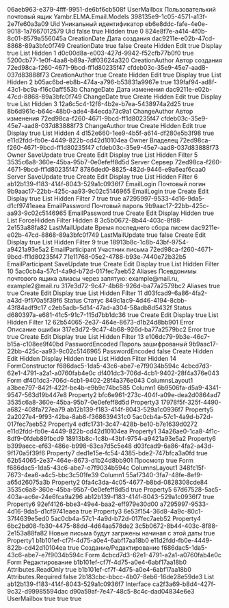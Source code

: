 ﻿<?xml version="1.0" encoding="utf-8"?>
<Entity xmlns:xsi="http://www.w3.org/2001/XMLSchema-instance" xmlns:xsd="http://www.w3.org/2001/XMLSchema">
  <Uid>06aeb963-e379-4fff-9951-de6bf6cb508f</Uid>
  <Name>UserMailbox</Name>
  <DisplayName>Пользователький почтовый ящик</DisplayName>
  <Namespace>Yambr.ELMA.Email.Models</Namespace>
  <Properties>
    <PropertyMetadata xsi:type="EntityPropertyMetadata">
      <Uid>398135e9-1c05-4571-a13f-2e7fe60a3a09</Uid>
      <Name>Uid</Name>
      <DisplayName>Уникальный идентификатор</DisplayName>
      <TypeUid>eb6e8ddc-fafe-4e0e-9018-1a7667012579</TypeUid>
      <Settings xsi:type="GuidSettings">
        <FieldName>Uid</FieldName>
      </Settings>
      <Nullable>false</Nullable>
      <IsSystem>true</IsSystem>
      <ViewSettings>
        <Attributes>
          <ViewAttribute>
            <Visibility>Hidden</Visibility>
            <ReadOnly>true</ReadOnly>
          </ViewAttribute>
        </Attributes>
      </ViewSettings>
      <Order>0</Order>
    </PropertyMetadata>
    <PropertyMetadata xsi:type="EntityPropertyMetadata">
      <Uid>824e8f7e-a414-4f0b-8c01-8579a556045a</Uid>
      <Name>CreationDate</Name>
      <DisplayName>Дата создания</DisplayName>
      <TypeUid>dac9211e-e02b-47cd-8868-89a3bfc0f749</TypeUid>
      <Settings xsi:type="DateTimeSettings">
        <FieldName>CreationDate</FieldName>
        <SetCurrentDate>true</SetCurrentDate>
      </Settings>
      <Nullable>false</Nullable>
      <ViewSettings>
        <Attributes>
          <ViewAttribute>
            <ViewType>Create</ViewType>
            <Visibility>Hidden</Visibility>
          </ViewAttribute>
          <ViewAttribute>
            <ViewType>Edit</ViewType>
            <ReadOnly>true</ReadOnly>
          </ViewAttribute>
          <ViewAttribute>
            <ViewType>Display</ViewType>
            <ReadOnly>true</ReadOnly>
          </ViewAttribute>
          <ViewAttribute>
            <ViewType>List</ViewType>
            <Visibility>Hidden</Visibility>
          </ViewAttribute>
        </Attributes>
      </ViewSettings>
      <Order>1</Order>
      <Handlers>
        <PropertyHandlerInfo>
          <HandlerUid>d0c00d8a-e003-427d-9942-f52cfb77b0f0</HandlerUid>
        </PropertyHandlerInfo>
      </Handlers>
      <Filterable>true</Filterable>
    </PropertyMetadata>
    <PropertyMetadata xsi:type="EntityPropertyMetadata">
      <Uid>5200cb77-1e0f-4aa8-b89a-7df03624a320</Uid>
      <Name>CreationAuthor</Name>
      <DisplayName>Автор создания</DisplayName>
      <TypeUid>72ed98ca-f260-4671-9bcd-ff1d80235f47</TypeUid>
      <SubTypeUid>cfdeb03c-35e9-45e7-aad8-037d83888f73</SubTypeUid>
      <Settings xsi:type="EntityUserSettings">
        <FieldName>CreationAuthor</FieldName>
      </Settings>
      <Nullable>true</Nullable>
      <ViewSettings>
        <Attributes>
          <ViewAttribute>
            <ViewType>Create</ViewType>
            <Visibility>Hidden</Visibility>
          </ViewAttribute>
          <ViewAttribute>
            <ViewType>Edit</ViewType>
            <ReadOnly>true</ReadOnly>
          </ViewAttribute>
          <ViewAttribute>
            <ViewType>Display</ViewType>
            <ReadOnly>true</ReadOnly>
          </ViewAttribute>
          <ViewAttribute>
            <ViewType>List</ViewType>
            <Visibility>Hidden</Visibility>
          </ViewAttribute>
        </Attributes>
      </ViewSettings>
      <Order>2</Order>
      <Handlers>
        <PropertyHandlerInfo>
          <HandlerUid>b05ac6bd-eb8b-474a-a796-b53831a9967e</HandlerUid>
        </PropertyHandlerInfo>
      </Handlers>
      <Filterable>true</Filterable>
    </PropertyMetadata>
    <PropertyMetadata xsi:type="EntityPropertyMetadata">
      <Uid>139faf94-ad8f-43c1-bc9a-f16c0aff553b</Uid>
      <Name>ChangeDate</Name>
      <DisplayName>Дата изменения</DisplayName>
      <TypeUid>dac9211e-e02b-47cd-8868-89a3bfc0f749</TypeUid>
      <Settings xsi:type="DateTimeSettings">
        <FieldName>ChangeDate</FieldName>
      </Settings>
      <Nullable>true</Nullable>
      <ViewSettings>
        <Attributes>
          <ViewAttribute>
            <ViewType>Create</ViewType>
            <Visibility>Hidden</Visibility>
          </ViewAttribute>
          <ViewAttribute>
            <ViewType>Edit</ViewType>
            <ReadOnly>true</ReadOnly>
          </ViewAttribute>
          <ViewAttribute>
            <ViewType>Display</ViewType>
            <ReadOnly>true</ReadOnly>
          </ViewAttribute>
          <ViewAttribute>
            <ViewType>List</ViewType>
            <Visibility>Hidden</Visibility>
          </ViewAttribute>
        </Attributes>
      </ViewSettings>
      <Order>3</Order>
      <Handlers>
        <PropertyHandlerInfo>
          <HandlerUid>12a6c5c4-12f8-4b2e-b7ea-5438974a2d25</HandlerUid>
        </PropertyHandlerInfo>
      </Handlers>
      <Filterable>true</Filterable>
    </PropertyMetadata>
    <PropertyMetadata xsi:type="EntityPropertyMetadata">
      <Uid>8b6d961c-b64c-48b0-ade4-84ecda73c9a1</Uid>
      <Name>ChangeAuthor</Name>
      <DisplayName>Автор изменения</DisplayName>
      <TypeUid>72ed98ca-f260-4671-9bcd-ff1d80235f47</TypeUid>
      <SubTypeUid>cfdeb03c-35e9-45e7-aad8-037d83888f73</SubTypeUid>
      <Settings xsi:type="EntityUserSettings">
        <FieldName>ChangeAuthor</FieldName>
      </Settings>
      <Nullable>true</Nullable>
      <ViewSettings>
        <Attributes>
          <ViewAttribute>
            <ViewType>Create</ViewType>
            <Visibility>Hidden</Visibility>
          </ViewAttribute>
          <ViewAttribute>
            <ViewType>Edit</ViewType>
            <ReadOnly>true</ReadOnly>
          </ViewAttribute>
          <ViewAttribute>
            <ViewType>Display</ViewType>
            <ReadOnly>true</ReadOnly>
          </ViewAttribute>
          <ViewAttribute>
            <ViewType>List</ViewType>
            <Visibility>Hidden</Visibility>
          </ViewAttribute>
        </Attributes>
      </ViewSettings>
      <Order>4</Order>
      <Handlers>
        <PropertyHandlerInfo>
          <HandlerUid>d152e660-1ee9-4b5f-a614-df280e5b3f98</HandlerUid>
        </PropertyHandlerInfo>
      </Handlers>
      <Filterable>true</Filterable>
    </PropertyMetadata>
    <PropertyMetadata xsi:type="EntityPropertyMetadata">
      <Uid>e11d2fdd-fb0e-4449-822b-cd42d10104ea</Uid>
      <Name>Owner</Name>
      <DisplayName>Владелец</DisplayName>
      <TypeUid>72ed98ca-f260-4671-9bcd-ff1d80235f47</TypeUid>
      <SubTypeUid>cfdeb03c-35e9-45e7-aad8-037d83888f73</SubTypeUid>
      <Settings xsi:type="EntityUserSettings">
        <FieldName>Owner</FieldName>
        <CascadeMode>SaveUpdate</CascadeMode>
      </Settings>
      <Nullable>true</Nullable>
      <ViewSettings>
        <Attributes>
          <ViewAttribute>
            <ViewType>Create</ViewType>
          </ViewAttribute>
          <ViewAttribute>
            <ViewType>Edit</ViewType>
          </ViewAttribute>
          <ViewAttribute>
            <ViewType>Display</ViewType>
            <ReadOnly>true</ReadOnly>
          </ViewAttribute>
          <ViewAttribute>
            <ViewType>List</ViewType>
            <Visibility>Hidden</Visibility>
          </ViewAttribute>
          <ViewAttribute>
            <ViewType>Filter</ViewType>
          </ViewAttribute>
        </Attributes>
      </ViewSettings>
      <Order>5</Order>
    </PropertyMetadata>
    <PropertyMetadata xsi:type="EntityPropertyMetadata">
      <Uid>3535c6a8-360e-45ba-95b7-0e0efeff8d5d</Uid>
      <Name>Server</Name>
      <DisplayName>Сервер</DisplayName>
      <TypeUid>72ed98ca-f260-4671-9bcd-ff1d80235f47</TypeUid>
      <SubTypeUid>8786ded0-8825-482d-9446-e9a6eaf6caa0</SubTypeUid>
      <Settings xsi:type="EntitySettings">
        <FieldName>Server</FieldName>
        <CascadeMode>SaveUpdate</CascadeMode>
      </Settings>
      <Nullable>true</Nullable>
      <ViewSettings>
        <Attributes>
          <ViewAttribute>
            <ViewType>Create</ViewType>
          </ViewAttribute>
          <ViewAttribute>
            <ViewType>Edit</ViewType>
          </ViewAttribute>
          <ViewAttribute>
            <ViewType>Display</ViewType>
            <ReadOnly>true</ReadOnly>
          </ViewAttribute>
          <ViewAttribute>
            <ViewType>List</ViewType>
            <Visibility>Hidden</Visibility>
          </ViewAttribute>
          <ViewAttribute>
            <ViewType>Filter</ViewType>
          </ViewAttribute>
        </Attributes>
      </ViewSettings>
      <Order>6</Order>
    </PropertyMetadata>
    <PropertyMetadata xsi:type="EntityPropertyMetadata">
      <Uid>ab12b139-f183-414f-8043-529a1c0936f7</Uid>
      <Name>EmailLogin</Name>
      <DisplayName>Почтовый логин</DisplayName>
      <TypeUid>9b9aac17-22bb-425c-aa93-9c02c5146965</TypeUid>
      <Settings xsi:type="StringSettings">
        <FieldName>EmailLogin</FieldName>
      </Settings>
      <Nullable>true</Nullable>
      <ViewSettings>
        <Attributes>
          <ViewAttribute>
            <ViewType>Create</ViewType>
          </ViewAttribute>
          <ViewAttribute>
            <ViewType>Edit</ViewType>
          </ViewAttribute>
          <ViewAttribute>
            <ViewType>Display</ViewType>
            <ReadOnly>true</ReadOnly>
          </ViewAttribute>
          <ViewAttribute>
            <ViewType>List</ViewType>
            <Visibility>Hidden</Visibility>
          </ViewAttribute>
          <ViewAttribute>
            <ViewType>Filter</ViewType>
          </ViewAttribute>
        </Attributes>
      </ViewSettings>
      <Order>7</Order>
      <InFastSearch>true</InFastSearch>
      <Filterable>true</Filterable>
    </PropertyMetadata>
    <PropertyMetadata xsi:type="EntityPropertyMetadata">
      <Uid>a7295997-9533-4d16-9da5-d1cf9741eaea</Uid>
      <Name>EmailPassword</Name>
      <DisplayName>Почтовый пароль</DisplayName>
      <TypeUid>9b9aac17-22bb-425c-aa93-9c02c5146965</TypeUid>
      <Settings xsi:type="StringSettings">
        <FieldName>EmailPassword</FieldName>
      </Settings>
      <Nullable>true</Nullable>
      <ViewSettings>
        <Attributes>
          <ViewAttribute>
            <ViewType>Create</ViewType>
          </ViewAttribute>
          <ViewAttribute>
            <ViewType>Edit</ViewType>
          </ViewAttribute>
          <ViewAttribute>
            <ViewType>Display</ViewType>
            <Visibility>Hidden</Visibility>
            <ReadOnly>true</ReadOnly>
          </ViewAttribute>
          <ViewAttribute>
            <ViewType>List</ViewType>
            <Visibility>ForceHidden</Visibility>
          </ViewAttribute>
          <ViewAttribute>
            <ViewType>Filter</ViewType>
            <Visibility>Hidden</Visibility>
          </ViewAttribute>
        </Attributes>
      </ViewSettings>
      <Order>8</Order>
    </PropertyMetadata>
    <PropertyMetadata xsi:type="EntityPropertyMetadata">
      <Uid>3c5b0672-8b44-403c-8f88-2e153a88fa82</Uid>
      <Name>LastMailUpdate</Name>
      <DisplayName>Время последнего сбора писем</DisplayName>
      <TypeUid>dac9211e-e02b-47cd-8868-89a3bfc0f749</TypeUid>
      <Settings xsi:type="DateTimeSettings">
        <FieldName>LastMailUpdate</FieldName>
        <SetCurrentDate>true</SetCurrentDate>
      </Settings>
      <Nullable>false</Nullable>
      <ViewSettings>
        <Attributes>
          <ViewAttribute>
            <ViewType>Create</ViewType>
          </ViewAttribute>
          <ViewAttribute>
            <ViewType>Edit</ViewType>
          </ViewAttribute>
          <ViewAttribute>
            <ViewType>Display</ViewType>
            <ReadOnly>true</ReadOnly>
          </ViewAttribute>
          <ViewAttribute>
            <ViewType>List</ViewType>
            <Visibility>Hidden</Visibility>
          </ViewAttribute>
          <ViewAttribute>
            <ViewType>Filter</ViewType>
          </ViewAttribute>
        </Attributes>
      </ViewSettings>
      <Order>9</Order>
      <Filterable>true</Filterable>
    </PropertyMetadata>
    <PropertyMetadata xsi:type="EntityPropertyMetadata">
      <Uid>18913b8c-1c8b-43bf-9754-a9421a93e5a2</Uid>
      <Name>EmailParticipant</Name>
      <DisplayName>Участник письма</DisplayName>
      <TypeUid>72ed98ca-f260-4671-9bcd-ff1d80235f47</TypeUid>
      <SubTypeUid>71e11768-05e2-4788-b93e-7440e72b32b5</SubTypeUid>
      <Settings xsi:type="EntitySettings">
        <FieldName>EmailParticipant</FieldName>
        <CascadeMode>SaveUpdate</CascadeMode>
      </Settings>
      <Nullable>true</Nullable>
      <ViewSettings>
        <Attributes>
          <ViewAttribute>
            <ViewType>Create</ViewType>
          </ViewAttribute>
          <ViewAttribute>
            <ViewType>Edit</ViewType>
          </ViewAttribute>
          <ViewAttribute>
            <ViewType>Display</ViewType>
            <ReadOnly>true</ReadOnly>
          </ViewAttribute>
          <ViewAttribute>
            <ViewType>List</ViewType>
            <Visibility>Hidden</Visibility>
          </ViewAttribute>
          <ViewAttribute>
            <ViewType>Filter</ViewType>
          </ViewAttribute>
        </Attributes>
      </ViewSettings>
      <Order>10</Order>
    </PropertyMetadata>
    <PropertyMetadata xsi:type="EntityPropertyMetadata">
      <Uid>5ac0cb4a-57c1-4a9d-b72d-017fec7aeb52</Uid>
      <Name>Aliases</Name>
      <DisplayName>Псевдонимы почтового ящика</DisplayName>
      <Description>алиасы через запятую: example@mail.ru, example2@mail.ru</Description>
      <TypeUid>317e3d72-9c47-4b68-926d-ba77a2579bc2</TypeUid>
      <Settings xsi:type="TextSettings">
        <FieldName>Aliases</FieldName>
        <MultiLine>true</MultiLine>
      </Settings>
      <Nullable>true</Nullable>
      <ViewSettings>
        <Attributes>
          <ViewAttribute>
            <ViewType>Create</ViewType>
          </ViewAttribute>
          <ViewAttribute>
            <ViewType>Edit</ViewType>
          </ViewAttribute>
          <ViewAttribute>
            <ViewType>Display</ViewType>
            <ReadOnly>true</ReadOnly>
          </ViewAttribute>
          <ViewAttribute>
            <ViewType>List</ViewType>
            <Visibility>Hidden</Visibility>
          </ViewAttribute>
          <ViewAttribute>
            <ViewType>Filter</ViewType>
          </ViewAttribute>
        </Attributes>
      </ViewSettings>
      <Order>11</Order>
    </PropertyMetadata>
    <PropertyMetadata xsi:type="EntityPropertyMetadata">
      <Uid>d03fcad9-6a86-4fa2-a43d-9f170a5f39f6</Uid>
      <Name>Status</Name>
      <DisplayName>Статус</DisplayName>
      <TypeUid>849c1ac9-4d46-4194-8cbb-43f84adf9c17</TypeUid>
      <SubTypeUid>c2eb5adb-5d14-47ad-a304-58adb8d5432f</SubTypeUid>
      <Settings xsi:type="EnumSettings">
        <FieldName>Status</FieldName>
        <DefaultValue>d680397a-e681-41c5-91c7-115d7bb1dc36</DefaultValue>
      </Settings>
      <Nullable>true</Nullable>
      <ViewSettings>
        <Attributes>
          <ViewAttribute>
            <ViewType>Create</ViewType>
          </ViewAttribute>
          <ViewAttribute>
            <ViewType>Edit</ViewType>
          </ViewAttribute>
          <ViewAttribute>
            <ViewType>Display</ViewType>
            <ReadOnly>true</ReadOnly>
          </ViewAttribute>
          <ViewAttribute>
            <ViewType>List</ViewType>
            <Visibility>Hidden</Visibility>
          </ViewAttribute>
          <ViewAttribute>
            <ViewType>Filter</ViewType>
          </ViewAttribute>
        </Attributes>
      </ViewSettings>
      <Order>12</Order>
    </PropertyMetadata>
    <PropertyMetadata xsi:type="EntityPropertyMetadata">
      <Uid>62b54065-2e37-464e-8673-d1b24d8bb901</Uid>
      <Name>Error</Name>
      <DisplayName>Описание ошибки</DisplayName>
      <TypeUid>317e3d72-9c47-4b68-926d-ba77a2579bc2</TypeUid>
      <Settings xsi:type="TextSettings">
        <FieldName>Error</FieldName>
        <MultiLine>true</MultiLine>
      </Settings>
      <Nullable>true</Nullable>
      <ViewSettings>
        <Attributes>
          <ViewAttribute>
            <ViewType>Create</ViewType>
          </ViewAttribute>
          <ViewAttribute>
            <ViewType>Edit</ViewType>
          </ViewAttribute>
          <ViewAttribute>
            <ViewType>Display</ViewType>
            <ReadOnly>true</ReadOnly>
          </ViewAttribute>
          <ViewAttribute>
            <ViewType>List</ViewType>
            <Visibility>Hidden</Visibility>
          </ViewAttribute>
          <ViewAttribute>
            <ViewType>Filter</ViewType>
          </ViewAttribute>
        </Attributes>
      </ViewSettings>
      <Order>13</Order>
    </PropertyMetadata>
    <PropertyMetadata xsi:type="EntityPropertyMetadata">
      <Uid>e106dc79-9b3e-46c7-b15a-c108ee9f40bd</Uid>
      <Name>PasswordEncoded</Name>
      <DisplayName>Пароль зашифрованый</DisplayName>
      <TypeUid>9b9aac17-22bb-425c-aa93-9c02c5146965</TypeUid>
      <Settings xsi:type="StringSettings">
        <FieldName>PasswordEncoded</FieldName>
      </Settings>
      <Nullable>false</Nullable>
      <ViewSettings>
        <Attributes>
          <ViewAttribute>
            <ViewType>Create</ViewType>
            <Visibility>Hidden</Visibility>
          </ViewAttribute>
          <ViewAttribute>
            <ViewType>Edit</ViewType>
            <Visibility>Hidden</Visibility>
          </ViewAttribute>
          <ViewAttribute>
            <ViewType>Display</ViewType>
            <Visibility>Hidden</Visibility>
            <ReadOnly>true</ReadOnly>
          </ViewAttribute>
          <ViewAttribute>
            <ViewType>List</ViewType>
            <Visibility>Hidden</Visibility>
          </ViewAttribute>
          <ViewAttribute>
            <ViewType>Filter</ViewType>
            <Visibility>Hidden</Visibility>
          </ViewAttribute>
        </Attributes>
      </ViewSettings>
      <Order>14</Order>
    </PropertyMetadata>
  </Properties>
  <FormsScheme>FormConstructor</FormsScheme>
  <DefaultForms>
    <CreateUid>f686dac5-1da5-43c6-abe7-e7f9034b594c</CreateUid>
    <EditUid>4cbcd7d3-62e1-4791-a2a1-a0760fab4e0c</EditUid>
    <DisplayUid>df401dc3-706d-4cb1-9402-28f4a376e043</DisplayUid>
  </DefaultForms>
  <Forms>
    <FormViewItem>
      <Name>Form</Name>
      <Uid>df401dc3-706d-4cb1-9402-28f4a376e043</Uid>
      <Items>
        <RootViewItem xsi:type="ColumnsLayoutViewItem">
          <Name>ColumnsLayout1</Name>
          <Uid>a3bee797-842f-422f-be4b-e9b9c74bc585</Uid>
          <Items>
            <RootViewItem xsi:type="ColumnViewItem">
              <Name>Column1</Name>
              <Uid>6b9506fa-d5a9-4341-9547-563d19b447e8</Uid>
              <Items>
                <RootViewItem xsi:type="PropertyViewItem">
                  <Name>Property2</Name>
                  <Uid>bfc6e961-273c-404f-a09e-dea2d0864ad7</Uid>
                  <Property>3535c6a8-360e-45ba-95b7-0e0efeff8d5d</Property>
                  <Attributes />
                </RootViewItem>
                <RootViewItem xsi:type="PropertyViewItem">
                  <Name>Property3</Name>
                  <Uid>17978f5f-325f-4490-a682-408fa727ea79</Uid>
                  <Property>ab12b139-f183-414f-8043-529a1c0936f7</Property>
                  <Attributes />
                </RootViewItem>
                <RootViewItem xsi:type="PropertyViewItem">
                  <Name>Property5</Name>
                  <Uid>2a2027e4-9f93-42ba-8ab8-f368639431c0</Uid>
                  <Property>5ac0cb4a-57c1-4a9d-b72d-017fec7aeb52</Property>
                  <Attributes />
                </RootViewItem>
                <RootViewItem xsi:type="PropertyViewItem">
                  <Name>Property4</Name>
                  <Uid>edfc1731-3c47-428b-be10-b7e1639d0272</Uid>
                  <Property>e11d2fdd-fb0e-4449-822b-cd42d10104ea</Property>
                  <Attributes />
                </RootViewItem>
                <RootViewItem xsi:type="PropertyViewItem">
                  <Name>Property1</Name>
                  <Uid>34a26ae0-1ca8-4f1c-8df9-0fdeb89fbcd9</Uid>
                  <Property>18913b8c-1c8b-43bf-9754-a9421a93e5a2</Property>
                  <Attributes />
                </RootViewItem>
                <RootViewItem xsi:type="PropertyViewItem">
                  <Name>Property6</Name>
                  <Uid>b399aecc-ef63-486e-b998-63ca7d5c5e48</Uid>
                  <Property>d03fcad9-6a86-4fa2-a43d-9f170a5f39f6</Property>
                  <Attributes />
                </RootViewItem>
                <RootViewItem xsi:type="PropertyViewItem">
                  <Name>Property7</Name>
                  <Uid>ded1e15e-fc54-4385-bde2-747bfca3a0fd</Uid>
                  <HideEmpty>true</HideEmpty>
                  <Property>62b54065-2e37-464e-8673-d1b24d8bb901</Property>
                  <Attributes />
                </RootViewItem>
              </Items>
            </RootViewItem>
          </Items>
        </RootViewItem>
      </Items>
      <DisplayName>Просмотр</DisplayName>
      <ReadOnly>true</ReadOnly>
    </FormViewItem>
    <FormViewItem>
      <Name>Form</Name>
      <Uid>f686dac5-1da5-43c6-abe7-e7f9034b594c</Uid>
      <Items>
        <RootViewItem xsi:type="ColumnsLayoutViewItem">
          <Name>ColumnsLayout1</Name>
          <Uid>348fc15f-7673-4ea6-a4c5-bbc3c501fe39</Uid>
          <Items>
            <RootViewItem xsi:type="ColumnViewItem">
              <Name>Column1</Name>
              <Uid>55af7340-3fa7-48fe-8ef9-a65d26075a3b</Uid>
              <Items>
                <RootViewItem xsi:type="PropertyViewItem">
                  <Name>Property2</Name>
                  <Uid>0fa4c3da-4c05-4677-b8bd-0828308cde84</Uid>
                  <Property>3535c6a8-360e-45ba-95b7-0e0efeff8d5d</Property>
                  <Attributes>
                    <Required>true</Required>
                  </Attributes>
                </RootViewItem>
                <RootViewItem xsi:type="PropertyViewItem">
                  <Name>Property5</Name>
                  <Uid>67d67528-5ac5-403a-ac6e-24e6fca9a296</Uid>
                  <Property>ab12b139-f183-414f-8043-529a1c0936f7</Property>
                  <Attributes>
                    <Required>true</Required>
                  </Attributes>
                </RootViewItem>
                <RootViewItem xsi:type="PropertyViewItem">
                  <Name>Property6</Name>
                  <Uid>92ef4126-bbe3-49e4-baa2-eff979e30d00</Uid>
                  <Property>a7295997-9533-4d16-9da5-d1cf9741eaea</Property>
                  <Attributes>
                    <Required>true</Required>
                  </Attributes>
                </RootViewItem>
                <RootViewItem xsi:type="PropertyViewItem">
                  <Name>Property3</Name>
                  <Uid>6e53f154-36d8-4a9c-80c1-37f4639e5ed0</Uid>
                  <Property>5ac0cb4a-57c1-4a9d-b72d-017fec7aeb52</Property>
                  <Attributes />
                </RootViewItem>
                <RootViewItem xsi:type="PropertyViewItem">
                  <Name>Property4</Name>
                  <Uid>6bc2bd08-fb30-4475-88dd-4d64aa578de2</Uid>
                  <Property>3c5b0672-8b44-403c-8f88-2e153a88fa82</Property>
                  <Attributes>
                    <Description>Новые письма будут загржены начиная с этой даты</Description>
                    <Required>true</Required>
                  </Attributes>
                </RootViewItem>
                <RootViewItem xsi:type="PropertyViewItem">
                  <Name>Property1</Name>
                  <Uid>b1b101ef-cf7f-4d75-a0e4-6abf17aa18b0</Uid>
                  <Property>e11d2fdd-fb0e-4449-822b-cd42d10104ea</Property>
                  <Attributes>
                    <Required>true</Required>
                  </Attributes>
                </RootViewItem>
              </Items>
            </RootViewItem>
          </Items>
        </RootViewItem>
      </Items>
      <DisplayName>Создание/Редактирование</DisplayName>
    </FormViewItem>
  </Forms>
  <FormTransformations>
    <FormViewItemTransformation>
      <Uid>f686dac5-1da5-43c6-abe7-e7f9034b594c</Uid>
      <FormName>Form</FormName>
      <NewFormUid>4cbcd7d3-62e1-4791-a2a1-a0760fab4e0c</NewFormUid>
      <NewFormName>Form</NewFormName>
      <NewFormDisplayName>Редактирование</NewFormDisplayName>
      <Items>
        <ViewItemTransformation xsi:type="ViewItemTransformationChange" Type="EleWise.ELMA.Model.Views.PropertyViewItem, EleWise.ELMA.SDK, Version=1.0.0.0, Culture=neutral, PublicKeyToken=cb29d04eca9b031d">
          <Uid>b1b101ef-cf7f-4d75-a0e4-6abf17aa18b0</Uid>
          <PropertyName>Attributes.ReadOnly</PropertyName>
          <Value xsi:type="xsd:boolean">true</Value>
        </ViewItemTransformation>
        <ViewItemTransformation xsi:type="ViewItemTransformationChange" Type="EleWise.ELMA.Model.Views.PropertyViewItem, EleWise.ELMA.SDK, Version=1.0.0.0, Culture=neutral, PublicKeyToken=cb29d04eca9b031d">
          <Uid>b1b101ef-cf7f-4d75-a0e4-6abf17aa18b0</Uid>
          <PropertyName>Attributes.Required</PropertyName>
          <Value xsi:type="xsd:boolean">false</Value>
        </ViewItemTransformation>
      </Items>
    </FormViewItemTransformation>
  </FormTransformations>
  <TableViews>
    <TableView>
      <Uid>2b183cbc-bbcc-4b07-8eb6-16de28e59de3</Uid>
      <ViewType>List</ViewType>
    </TableView>
  </TableViews>
  <TitlePropertyUid>ab12b139-f183-414f-8043-529a1c0936f7</TitlePropertyUid>
  <Type>Interface</Type>
  <ImplementationUid>ca2f3a69-b8d4-427f-9c32-d99985594dac</ImplementationUid>
  <IdTypeUid>d90a59af-7e47-48c5-8c4c-dad04834e6e3</IdTypeUid>
  <TableName>UserMailbox</TableName>
  <IsSoftDeletable>true</IsSoftDeletable>
  <ShowInCatalogList>true</ShowInCatalogList>
  <Filterable>true</Filterable>
  <Filter />
  <Actions />
</Entity>